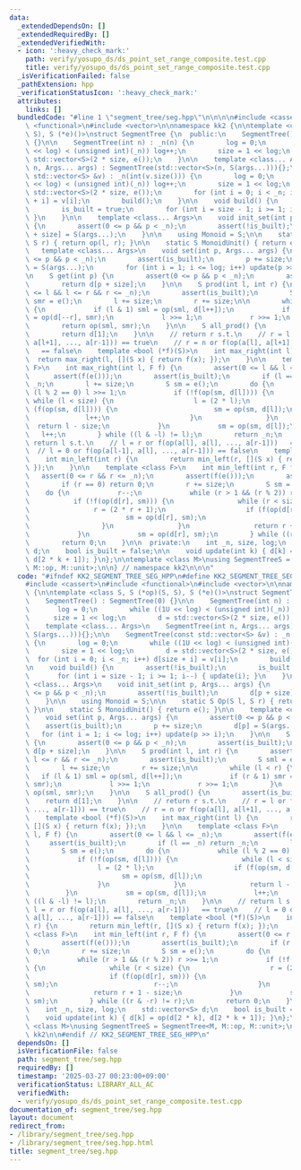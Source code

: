```yaml
---
data:
  _extendedDependsOn: []
  _extendedRequiredBy: []
  _extendedVerifiedWith:
  - icon: ':heavy_check_mark:'
    path: verify/yosupo_ds/ds_point_set_range_composite.test.cpp
    title: verify/yosupo_ds/ds_point_set_range_composite.test.cpp
  _isVerificationFailed: false
  _pathExtension: hpp
  _verificationStatusIcon: ':heavy_check_mark:'
  attributes:
    links: []
  bundledCode: "#line 1 \"segment_tree/seg.hpp\"\n\n\n\n#include <cassert>\n#include\
    \ <functional>\n#include <vector>\n\nnamespace kk2 {\n\ntemplate <class S, S (*op)(S,\
    \ S), S (*e)()>\nstruct SegmentTree {\n  public:\n    SegmentTree() : SegmentTree(0)\
    \ {}\n\n    SegmentTree(int n) : _n(n) {\n        log = 0;\n        while ((1U\
    \ << log) < (unsigned int)(_n)) log++;\n        size = 1 << log;\n        d =\
    \ std::vector<S>(2 * size, e());\n    }\n\n    template <class... Args>\n    SegmentTree(int\
    \ n, Args... args) : SegmentTree(std::vector<S>(n, S(args...))){};\n\n    SegmentTree(const\
    \ std::vector<S> &v) : _n(int(v.size())) {\n        log = 0;\n        while ((1U\
    \ << log) < (unsigned int)(_n)) log++;\n        size = 1 << log;\n        d =\
    \ std::vector<S>(2 * size, e());\n        for (int i = 0; i < _n; i++) d[size\
    \ + i] = v[i];\n        build();\n    }\n\n    void build() {\n        assert(!is_built);\n\
    \        is_built = true;\n        for (int i = size - 1; i >= 1; i--) { update(i);\
    \ }\n    }\n\n    template <class... Args>\n    void init_set(int p, Args... args)\
    \ {\n        assert(0 <= p && p < _n);\n        assert(!is_built);\n        d[p\
    \ + size] = S(args...);\n    }\n\n    using Monoid = S;\n\n    static S Op(S l,\
    \ S r) { return op(l, r); }\n\n    static S MonoidUnit() { return e(); }\n\n \
    \   template <class... Args>\n    void set(int p, Args... args) {\n        assert(0\
    \ <= p && p < _n);\n        assert(is_built);\n        p += size;\n        d[p]\
    \ = S(args...);\n        for (int i = 1; i <= log; i++) update(p >> i);\n    }\n\
    \n    S get(int p) {\n        assert(0 <= p && p < _n);\n        assert(is_built);\n\
    \        return d[p + size];\n    }\n\n    S prod(int l, int r) {\n        assert(0\
    \ <= l && l <= r && r <= _n);\n        assert(is_built);\n        S sml = e(),\
    \ smr = e();\n        l += size;\n        r += size;\n\n        while (l < r)\
    \ {\n            if (l & 1) sml = op(sml, d[l++]);\n            if (r & 1) smr\
    \ = op(d[--r], smr);\n            l >>= 1;\n            r >>= 1;\n        }\n\
    \        return op(sml, smr);\n    }\n\n    S all_prod() {\n        assert(is_built);\n\
    \        return d[1];\n    }\n\n    // return r s.t.\n    // r = l or f(op(a[l],\
    \ a[l+1], ..., a[r-1])) == true\n    // r = n or f(op(a[l], a[l+1], ..., a[r]))\
    \   == false\n    template <bool (*f)(S)>\n    int max_right(int l) {\n      \
    \  return max_right(l, [](S x) { return f(x); });\n    }\n\n    template <class\
    \ F>\n    int max_right(int l, F f) {\n        assert(0 <= l && l <= _n);\n  \
    \      assert(f(e()));\n        assert(is_built);\n        if (l == _n) return\
    \ _n;\n        l += size;\n        S sm = e();\n        do {\n            while\
    \ (l % 2 == 0) l >>= 1;\n            if (!f(op(sm, d[l]))) {\n               \
    \ while (l < size) {\n                    l = (2 * l);\n                    if\
    \ (f(op(sm, d[l]))) {\n                        sm = op(sm, d[l]);\n          \
    \              l++;\n                    }\n                }\n              \
    \  return l - size;\n            }\n            sm = op(sm, d[l]);\n         \
    \   l++;\n        } while ((l & -l) != l);\n        return _n;\n    }\n\n    //\
    \ return l s.t.\n    // l = r or f(op(a[l], a[l], ..., a[r-1]))   == true\n  \
    \  // l = 0 or f(op(a[l-1], a[l], ..., a[r-1])) == false\n    template <bool (*f)(S)>\n\
    \    int min_left(int r) {\n        return min_left(r, [](S x) { return f(x);\
    \ });\n    }\n\n    template <class F>\n    int min_left(int r, F f) {\n     \
    \   assert(0 <= r && r <= _n);\n        assert(f(e()));\n        assert(is_built);\n\
    \        if (r == 0) return 0;\n        r += size;\n        S sm = e();\n    \
    \    do {\n            r--;\n            while (r > 1 && (r % 2)) r >>= 1;\n \
    \           if (!f(op(d[r], sm))) {\n                while (r < size) {\n    \
    \                r = (2 * r + 1);\n                    if (f(op(d[r], sm))) {\n\
    \                        sm = op(d[r], sm);\n                        r--;\n  \
    \                  }\n                }\n                return r + 1 - size;\n\
    \            }\n            sm = op(d[r], sm);\n        } while ((r & -r) != r);\n\
    \        return 0;\n    }\n\n  private:\n    int _n, size, log;\n    std::vector<S>\
    \ d;\n    bool is_built = false;\n\n    void update(int k) { d[k] = op(d[2 * k],\
    \ d[2 * k + 1]); }\n};\n\ntemplate <class M>\nusing SegmentTreeS = SegmentTree<M,\
    \ M::op, M::unit>;\n\n} // namespace kk2\n\n\n"
  code: "#ifndef KK2_SEGMENT_TREE_SEG_HPP\n#define KK2_SEGMENT_TREE_SEG_HPP 1\n\n\
    #include <cassert>\n#include <functional>\n#include <vector>\n\nnamespace kk2\
    \ {\n\ntemplate <class S, S (*op)(S, S), S (*e)()>\nstruct SegmentTree {\n  public:\n\
    \    SegmentTree() : SegmentTree(0) {}\n\n    SegmentTree(int n) : _n(n) {\n \
    \       log = 0;\n        while ((1U << log) < (unsigned int)(_n)) log++;\n  \
    \      size = 1 << log;\n        d = std::vector<S>(2 * size, e());\n    }\n\n\
    \    template <class... Args>\n    SegmentTree(int n, Args... args) : SegmentTree(std::vector<S>(n,\
    \ S(args...))){};\n\n    SegmentTree(const std::vector<S> &v) : _n(int(v.size()))\
    \ {\n        log = 0;\n        while ((1U << log) < (unsigned int)(_n)) log++;\n\
    \        size = 1 << log;\n        d = std::vector<S>(2 * size, e());\n      \
    \  for (int i = 0; i < _n; i++) d[size + i] = v[i];\n        build();\n    }\n\
    \n    void build() {\n        assert(!is_built);\n        is_built = true;\n \
    \       for (int i = size - 1; i >= 1; i--) { update(i); }\n    }\n\n    template\
    \ <class... Args>\n    void init_set(int p, Args... args) {\n        assert(0\
    \ <= p && p < _n);\n        assert(!is_built);\n        d[p + size] = S(args...);\n\
    \    }\n\n    using Monoid = S;\n\n    static S Op(S l, S r) { return op(l, r);\
    \ }\n\n    static S MonoidUnit() { return e(); }\n\n    template <class... Args>\n\
    \    void set(int p, Args... args) {\n        assert(0 <= p && p < _n);\n    \
    \    assert(is_built);\n        p += size;\n        d[p] = S(args...);\n     \
    \   for (int i = 1; i <= log; i++) update(p >> i);\n    }\n\n    S get(int p)\
    \ {\n        assert(0 <= p && p < _n);\n        assert(is_built);\n        return\
    \ d[p + size];\n    }\n\n    S prod(int l, int r) {\n        assert(0 <= l &&\
    \ l <= r && r <= _n);\n        assert(is_built);\n        S sml = e(), smr = e();\n\
    \        l += size;\n        r += size;\n\n        while (l < r) {\n         \
    \   if (l & 1) sml = op(sml, d[l++]);\n            if (r & 1) smr = op(d[--r],\
    \ smr);\n            l >>= 1;\n            r >>= 1;\n        }\n        return\
    \ op(sml, smr);\n    }\n\n    S all_prod() {\n        assert(is_built);\n    \
    \    return d[1];\n    }\n\n    // return r s.t.\n    // r = l or f(op(a[l], a[l+1],\
    \ ..., a[r-1])) == true\n    // r = n or f(op(a[l], a[l+1], ..., a[r]))   == false\n\
    \    template <bool (*f)(S)>\n    int max_right(int l) {\n        return max_right(l,\
    \ [](S x) { return f(x); });\n    }\n\n    template <class F>\n    int max_right(int\
    \ l, F f) {\n        assert(0 <= l && l <= _n);\n        assert(f(e()));\n   \
    \     assert(is_built);\n        if (l == _n) return _n;\n        l += size;\n\
    \        S sm = e();\n        do {\n            while (l % 2 == 0) l >>= 1;\n\
    \            if (!f(op(sm, d[l]))) {\n                while (l < size) {\n   \
    \                 l = (2 * l);\n                    if (f(op(sm, d[l]))) {\n \
    \                       sm = op(sm, d[l]);\n                        l++;\n   \
    \                 }\n                }\n                return l - size;\n   \
    \         }\n            sm = op(sm, d[l]);\n            l++;\n        } while\
    \ ((l & -l) != l);\n        return _n;\n    }\n\n    // return l s.t.\n    //\
    \ l = r or f(op(a[l], a[l], ..., a[r-1]))   == true\n    // l = 0 or f(op(a[l-1],\
    \ a[l], ..., a[r-1])) == false\n    template <bool (*f)(S)>\n    int min_left(int\
    \ r) {\n        return min_left(r, [](S x) { return f(x); });\n    }\n\n    template\
    \ <class F>\n    int min_left(int r, F f) {\n        assert(0 <= r && r <= _n);\n\
    \        assert(f(e()));\n        assert(is_built);\n        if (r == 0) return\
    \ 0;\n        r += size;\n        S sm = e();\n        do {\n            r--;\n\
    \            while (r > 1 && (r % 2)) r >>= 1;\n            if (!f(op(d[r], sm)))\
    \ {\n                while (r < size) {\n                    r = (2 * r + 1);\n\
    \                    if (f(op(d[r], sm))) {\n                        sm = op(d[r],\
    \ sm);\n                        r--;\n                    }\n                }\n\
    \                return r + 1 - size;\n            }\n            sm = op(d[r],\
    \ sm);\n        } while ((r & -r) != r);\n        return 0;\n    }\n\n  private:\n\
    \    int _n, size, log;\n    std::vector<S> d;\n    bool is_built = false;\n\n\
    \    void update(int k) { d[k] = op(d[2 * k], d[2 * k + 1]); }\n};\n\ntemplate\
    \ <class M>\nusing SegmentTreeS = SegmentTree<M, M::op, M::unit>;\n\n} // namespace\
    \ kk2\n\n#endif // KK2_SEGMENT_TREE_SEG_HPP\n"
  dependsOn: []
  isVerificationFile: false
  path: segment_tree/seg.hpp
  requiredBy: []
  timestamp: '2025-03-27 00:23:00+09:00'
  verificationStatus: LIBRARY_ALL_AC
  verifiedWith:
  - verify/yosupo_ds/ds_point_set_range_composite.test.cpp
documentation_of: segment_tree/seg.hpp
layout: document
redirect_from:
- /library/segment_tree/seg.hpp
- /library/segment_tree/seg.hpp.html
title: segment_tree/seg.hpp
---
```

